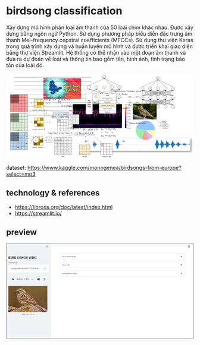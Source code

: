 # birdsong classification

Xây dựng mô hình phân loại âm thanh của 50 loài chim khác nhau. Được xây dựng bằng ngôn ngữ Python. Sử dụng phương pháp biểu diễn đặc trưng âm thanh Mel-frequency cepstral coefficients (MFCCs). Sử dụng thư viện Keras trong quá trình xây dựng và huấn luyện mô hình và được triển khai giao diện bằng thư viện Streamlit. Hệ thống có thể nhận vào một đoạn âm thanh và đưa ra dự đoán về loài và thông tin bao gồm tên, hình ảnh, tình trạng bảo tồn của loài đó.

![img_0](/preview_image/1.png)

dataset: https://www.kaggle.com/monogenea/birdsongs-from-europe?select=mp3

## technology & references
- https://librosa.org/doc/latest/index.html
- https://streamlit.io/

## preview
![img_1](/preview_image/6.png "...")
